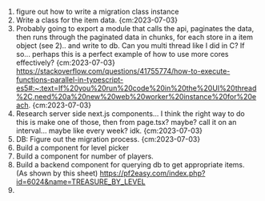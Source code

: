 1. figure out how to write a migration class instance
2. Write a class for the item data. {cm:2023-07-03}
3. Probably going to export a module that calls the api, paginates the data, then runs through the paginated data in chunks, for each store in a item object (see 2).. and write to db. Can you multi thread like I did in C? If so... perhaps this is a perfect example of how to use more cores effectively? {cm:2023-07-03}
https://stackoverflow.com/questions/41755774/how-to-execute-functions-parallel-in-typescript-es5#:~:text=If%20you%20run%20code%20in%20the%20UI%20thread%2C,need%20a%20new%20web%20worker%20instance%20for%20each. {cm:2023-07-03}
4. Research server side next.js components... I think the right way to do this is make one of those, then from page.tsx? maybe? call it on an interval... maybe like every week? idk. {cm:2023-07-03}
5. DB: Figure out the migration process. {cm:2023-07-03}
6. Build a component for level picker
7. Build a component for number of players. 
8. Build a backend component for querying db to get appropriate items. (As shown by this sheet) https://pf2easy.com/index.php?id=6024&name=TREASURE_BY_LEVEL
9. 